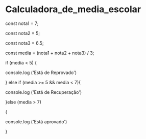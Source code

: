 # Calculadora_de_media_escolar
const nota1 = 7;

const nota2 = 5;

const nota3 = 6.5;

const media = (nota1 + nota2 + nota3) / 3;

if (media < 5) {

console.log ('Está de Reprovado')

} else if (media >= 5 && media < 7){

console.log ('Está de Recuperação')

}else (media > 7)

{

console.log ('Está aprovado')

}    
